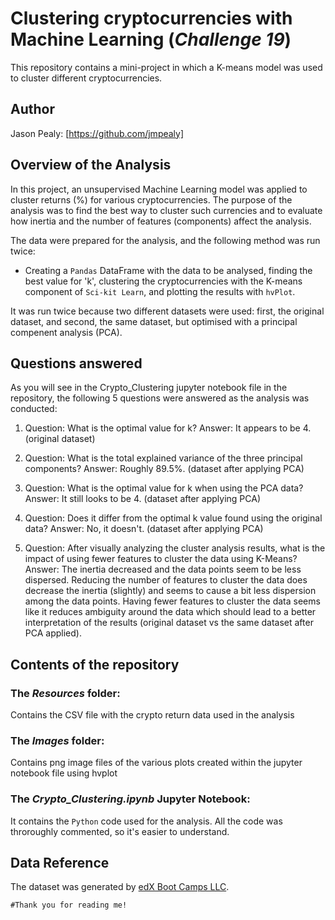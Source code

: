# Clustering cryptocurrencies with Machine Learning (*Challenge 19*)

This repository contains a mini-project in which a K-means model was used to cluster different cryptocurrencies.

## Author

Jason Pealy: [https://github.com/jmpealy]

## Overview of the Analysis

In this project, an unsupervised Machine Learning model was applied to cluster returns (%) for various cryptocurrencies. The purpose of the analysis was to find the best way to cluster such currencies and to evaluate how inertia and the number of features (components) affect the analysis.

The data were prepared for the analysis, and the following method was run twice:
- Creating a ```Pandas``` DataFrame with the data to be analysed, finding the best value for 'k', clustering the cryptocurrencies with the K-means component of ```Sci-kit Learn```, and plotting the results with ```hvPlot```.

It was run twice because two different datasets were used: first, the original dataset, and second, the same dataset, but optimised with a principal compenent analysis (PCA).

## Questions answered

As you will see in the Crypto_Clustering jupyter notebook file in the repository, the following 5 questions were answered as the analysis was conducted:

1. Question: What is the optimal value for k? Answer: It appears to be 4. (original dataset)

2. Question: What is the total explained variance of the three principal components? Answer: Roughly 89.5%. (dataset after applying PCA)

3. Question: What is the optimal value for k when using the PCA data? Answer: It still looks to be 4. (dataset after applying PCA)

4. Question: Does it differ from the optimal k value found using the original data? Answer: No, it doesn't. (dataset after applying PCA)

5. Question: After visually analyzing the cluster analysis results, what is the impact of using fewer features to cluster the data using K-Means? Answer: The inertia decreased and the data points seem to be less dispersed. Reducing the number of features to cluster the data does decrease the inertia (slightly) and seems to cause a bit less dispersion among the data points.  Having fewer features to cluster the data seems like it reduces ambiguity around the data which should lead to a better interpretation of the results (original dataset vs the same dataset after PCA applied).

## Contents of the repository

### The *Resources* folder:

Contains the CSV file with the crypto return data used in the analysis

### The *Images* folder:

Contains png image files of the various plots created within the jupyter notebook file using hvplot

### The *Crypto_Clustering.ipynb* Jupyter Notebook:

It contains the ```Python``` code used for the analysis. All the code was throroughly commented, so it's easier to understand.

## Data Reference

The dataset was generated by [edX Boot Camps LLC](https://www.edx.org/boot-camps).

```#Thank you for reading me!```
